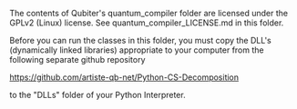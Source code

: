The contents of Qubiter's quantum_compiler folder are licensed under the GPLv2 (Linux) license. See quantum_compiler_LICENSE.md in this folder.

Before you can run the classes in this folder, you must copy the DLL's (dynamically linked libraries) appropriate to your computer from the following separate github repository

https://github.com/artiste-qb-net/Python-CS-Decomposition

to the "DLLs" folder of your Python Interpreter.



